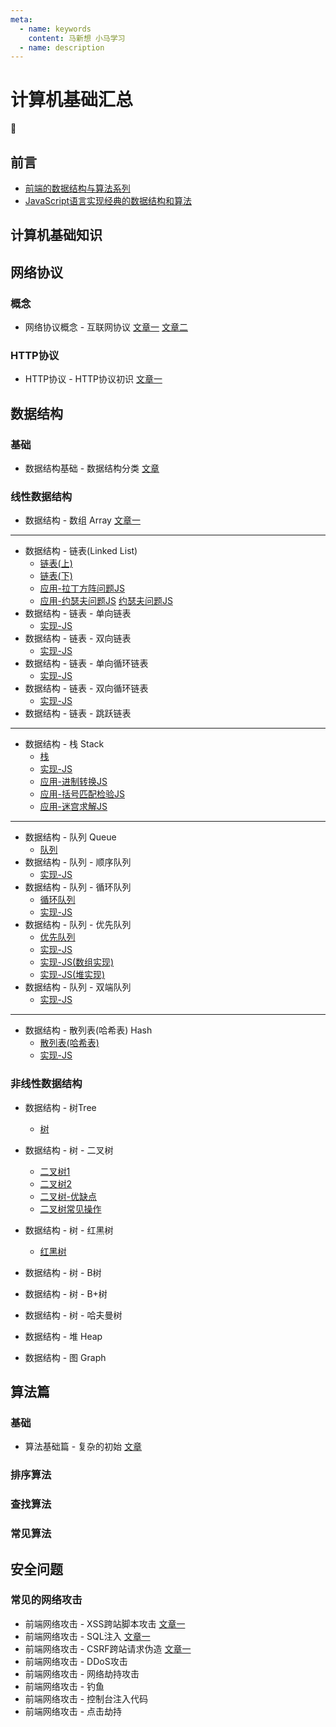 ```yaml
---
meta:
  - name: keywords
    content: 马新想 小马学习 
  - name: description
---
```



# 计算机基础汇总

:horse:

## 前言

- [前端的数据结构与算法系列](https://github.com/sisterAn/JavaScript-Algorithms)
- [JavaScript语言实现经典的数据结构和算法](https://github.com/cunzaizhuyi/ds-algorithm)

## 计算机基础知识

## 网络协议

### 概念

- 网络协议概念 - 互联网协议 [文章一](https://www.ruanyifeng.com/blog/2012/05/internet_protocol_suite_part_i.html) [文章二](https://www.ruanyifeng.com/blog/2012/06/internet_protocol_suite_part_ii.html)

### HTTP协议

- HTTP协议 - HTTP协议初识 [文章一](http://www.ruanyifeng.com/blog/2016/08/http.html)





## 数据结构

### 基础

- 数据结构基础 - 数据结构分类 [文章](https://blog.csdn.net/yeyazhishang/article/details/82353846)


### 线性数据结构

- 数据结构 - 数组 Array [文章一](https://blog.csdn.net/mingyunxiaohai/article/details/85758347)

---

- 数据结构 - 链表(Linked List) 
  - [链表(上)](https://zhuanlan.zhihu.com/p/52878334) 
  - [链表(下)](https://zhuanlan.zhihu.com/p/52841915)
  - [应用-拉丁方阵问题JS](https://lcxing.blog.csdn.net/article/details/79091269) 
  - [应用-约瑟夫问题JS](https://blog.csdn.net/LeeSirbupt/article/details/84857282) [约瑟夫问题JS](https://www.cnblogs.com/yuanxiaowa/p/3766144.html)
- 数据结构 - 链表 - 单向链表 
  - [实现-JS](https://github.com/XPoet/js-data-structures-and-algorithms/blob/master/assets/doc/06_JavaScript%E6%95%B0%E6%8D%AE%E7%BB%93%E6%9E%84%E4%B8%8E%E7%AE%97%E6%B3%95%EF%BC%88%E5%85%AD%EF%BC%89%E5%8D%95%E5%90%91%E9%93%BE%E8%A1%A8.md)
- 数据结构 - 链表 - 双向链表 
  - [实现-JS](https://github.com/XPoet/js-data-structures-and-algorithms/blob/master/assets/doc/07_JavaScript%E6%95%B0%E6%8D%AE%E7%BB%93%E6%9E%84%E4%B8%8E%E7%AE%97%E6%B3%95%EF%BC%88%E4%B8%83%EF%BC%89%E5%8F%8C%E5%90%91%E9%93%BE%E8%A1%A8.md)
- 数据结构 - 链表 - 单向循环链表 
  - [实现-JS](https://blog.csdn.net/zp1996323/article/details/49315413)
- 数据结构 - 链表 - 双向循环链表 
  - [实现-JS](https://zhuanlan.zhihu.com/p/109565307)
- 数据结构 - 链表 - 跳跃链表 

--- 

- 数据结构 - 栈 Stack 
  - [栈](http://c.biancheng.net/view/3349.html)
  - [实现-JS](https://github.com/XPoet/js-data-structures-and-algorithms/blob/master/assets/doc/03_JavaScript%E6%95%B0%E6%8D%AE%E7%BB%93%E6%9E%84%E4%B8%8E%E7%AE%97%E6%B3%95%EF%BC%88%E4%B8%89%EF%BC%89%E6%A0%88.md)
  - [应用-进制转换JS](https://www.cnblogs.com/ar13/p/8000718.html)
  - [应用-括号匹配检验JS](https://blog.csdn.net/MrDeng_web2018/article/details/108426604)
  - [应用-迷宫求解JS](https://www.pianshen.com/article/8711220159/)
---

- 数据结构 - 队列 Queue
  - [队列](http://c.biancheng.net/view/3352.html)
- 数据结构 - 队列 - 顺序队列
  - [实现-JS](https://blog.csdn.net/yuruixin_china/article/details/77823296?utm_source=blogxgwz0)
- 数据结构 - 队列 - 循环队列
  - [循环队列](https://blog.csdn.net/rainchxy/article/details/79860990)
  - [实现-JS](https://juejin.cn/post/6844903717418844168)
- 数据结构 - 队列 - 优先队列
  - [优先队列](https://www.sohu.com/a/256022793_478315)
  - [实现-JS](https://github.com/XPoet/js-data-structures-and-algorithms/blob/master/assets/doc/05_JavaScript%E6%95%B0%E6%8D%AE%E7%BB%93%E6%9E%84%E4%B8%8E%E7%AE%97%E6%B3%95%EF%BC%88%E4%BA%94%EF%BC%89%E4%BC%98%E5%85%88%E9%98%9F%E5%88%97.md)
  - [实现-JS(数组实现)](https://github.com/cunzaizhuyi/ds-algorithm/blob/master/%E9%98%9F%E5%88%97/%E4%BC%98%E5%85%88%E9%98%9F%E5%88%97/%E6%95%B0%E7%BB%84%E5%AE%9E%E7%8E%B0.js)
  - [实现-JS(堆实现)](https://github.com/cunzaizhuyi/ds-algorithm/blob/master/%E9%98%9F%E5%88%97/%E4%BC%98%E5%85%88%E9%98%9F%E5%88%97/%E5%A0%86%E5%AE%9E%E7%8E%B0.js)
- 数据结构 - 队列 - 双端队列
  - [实现-JS](https://blog.csdn.net/zhang1339435196/article/details/101352402)

---

- 数据结构 - 散列表(哈希表) Hash
  - [散列表(哈希表)](http://data.biancheng.net/view/107.html)
  - [实现-JS](https://zhuanlan.zhihu.com/p/262496332)


### 非线性数据结构

- 数据结构 - 树Tree
  - [树](http://data.biancheng.net/view/23.html)
- 数据结构 - 树 - 二叉树
  - [二叉树1](https://github.com/XPoet/js-data-structures-and-algorithms/blob/master/assets/doc/12_JavaScript%E6%95%B0%E6%8D%AE%E7%BB%93%E6%9E%84%E4%B8%8E%E7%AE%97%E6%B3%95%EF%BC%88%E5%8D%81%E4%BA%8C%EF%BC%89%E4%BA%8C%E5%8F%89%E6%A0%91.md)
  - [二叉树2](https://github.com/XPoet/js-data-structures-and-algorithms/blob/master/assets/doc/13_JavaScript%E6%95%B0%E6%8D%AE%E7%BB%93%E6%9E%84%E4%B8%8E%E7%AE%97%E6%B3%95%EF%BC%88%E5%8D%81%E4%B8%89%EF%BC%89%E4%BA%8C%E5%8F%89%E6%90%9C%E7%B4%A2%E6%A0%91.md)
  - [二叉树-优缺点](https://www.cnblogs.com/yunshaowei/p/6780933.html)
  - [二叉树常见操作](https://segmentfault.com/a/1190000008850005)
- 数据结构 - 树 - 红黑树
  - [红黑树](https://www.jianshu.com/p/e136ec79235c)
- 数据结构 - 树 - B树
- 数据结构 - 树 - B+树
- 数据结构 - 树 - 哈夫曼树

- 数据结构 - 堆 Heap []()

- 数据结构 - 图 Graph []()


## 算法篇


### 基础

- 算法基础篇 - 复杂的初始 [文章](https://www.cnblogs.com/54chensongxia/p/14012838.html)


### 排序算法



### 查找算法



### 常见算法



## 安全问题


### 常见的网络攻击


- 前端网络攻击 - XSS跨站脚本攻击 [文章一](https://blog.csdn.net/qq_35393693/article/details/86597707)
- 前端网络攻击 - SQL注入 [文章一](https://www.cnblogs.com/baizhanshi/p/6002898.html)
- 前端网络攻击 - CSRF跨站请求伪造 [文章一](https://www.cnblogs.com/hyddd/archive/2009/04/09/1432744.html)
- 前端网络攻击 - DDoS攻击 []()
- 前端网络攻击 - 网络劫持攻击 []()
- 前端网络攻击 - 钓鱼 []()
- 前端网络攻击 - 控制台注入代码 []()
- 前端网络攻击 - 点击劫持 []()
